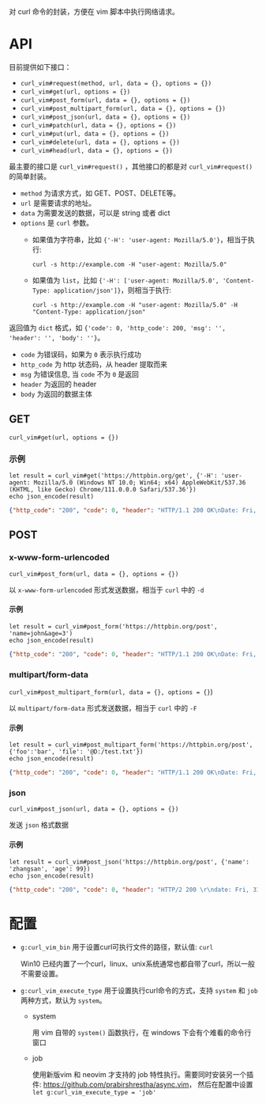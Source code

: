 对 curl 命令的封装，方便在 vim 脚本中执行网络请求。

# API

目前提供如下接口：

- `curl_vim#request(method, url, data = {}, options = {})`
- `curl_vim#get(url, options = {})`
- `curl_vim#post_form(url, data = {}, options = {})`
- `curl_vim#post_multipart_form(url, data = {}, options = {})`
- `curl_vim#post_json(url, data = {}, options = {})`
- `curl_vim#patch(url, data = {}, options = {})`
- `curl_vim#put(url, data = {}, options = {})`
- `curl_vim#delete(url, data = {}, options = {})`
- `curl_vim#head(url, data = {}, options = {})`

最主要的接口是 `curl_vim#request()` ，其他接口的都是对 `curl_vim#request()` 的简单封装。

- `method` 为请求方式，如 GET、POST、DELETE等。
- `url` 是需要请求的地址。
- `data` 为需要发送的数据，可以是 string 或者 dict
- `options` 是 `curl` 参数。
  - 如果值为字符串，比如 `{'-H': 'user-agent: Mozilla/5.0'}`，相当于执行: 

    ```curl -s http://example.com -H "user-agent: Mozilla/5.0"```

  - 如果值为 `list`，比如 `{'-H': ['user-agent: Mozilla/5.0', 'Content-Type: application/json']}`，则相当于执行:

    ```curl -s http://example.com -H "user-agent: Mozilla/5.0" -H "Content-Type: application/json"```

返回值为 `dict` 格式，如 `{'code': 0, 'http_code': 200, 'msg': '', 'header': '', 'body': ''}`。

- `code` 为错误码，如果为 `0` 表示执行成功
- `http_code` 为 http 状态码，从 header 提取而来
- `msg` 为错误信息, 当 `code` 不为 `0` 是返回
- `header` 为返回的 header
- `body` 为返回的数据主体

## GET

`curl_vim#get(url, options = {})`

### 示例

```vim
let result = curl_vim#get('https://httpbin.org/get', {'-H': 'user-agent: Mozilla/5.0 (Windows NT 10.0; Win64; x64) AppleWebKit/537.36 (KHTML, like Gecko) Chrome/111.0.0.0 Safari/537.36'})
echo json_encode(result)
```
```json
{"http_code": "200", "code": 0, "header": "HTTP/1.1 200 OK\nDate: Fri, 31 Mar 2023 07:53:15 GMT\nContent-Type: application/json\nContent-Length: 355\nConnection: keep-alive\nServer: gunicorn/19.9.0\nAccess-Control-Allow-Origin: *\nAccess-Control-Allow-Credentials: true\n", "body": "{\n  \"args\": {}, \n  \"headers\": {\n    \"Accept\": \"*/*\", \n    \"Host\": \"httpbin.org\", \n    \"User-Agent\": \"Mozilla/5.0 (Windows NT 10.0; Win64; x64) AppleWebKit/537.36 (KHTML, like Gecko) Chrome/111.0.0.0 Safari/537.36\", \n    \"X-Amzn-Trace-Id\": \"Root=1-6426916a-090cae060f9f86a37a696e93\"\n  }, \n  \"origin\": \"1.2.3.4\", \n  \"url\": \"https://httpbin.org/get\"\n}"}
```

## POST

### x-www-form-urlencoded

`curl_vim#post_form(url, data = {}, options = {})`

以 `x-www-form-urlencoded` 形式发送数据，相当于 `curl` 中的 `-d`

#### 示例

```vim
let result = curl_vim#post_form('https://httpbin.org/post', 'name=john&age=3')
echo json_encode(result)
```
```json
{"http_code": "200", "code": 0, "header": "HTTP/1.1 200 OK\nDate: Fri, 31 Mar 2023 08:36:27 GMT\nContent-Type: application/json\nContent-Length: 445\nConnection: keep-alive\nServer: gunicorn/19.9.0\nAccess-Control-Allow-Origin: *\nAccess-Control-Allow-Credentials: true\n", "body": "{\n  \"args\": {}, \n  \"data\": \"\", \n  \"files\": {}, \n  \"form\": {\n    \"age\": \"3\", \n    \"name\": \"john\"\n  }, \n  \"headers\": {\n    \"Accept\": \"*/*\", \n    \"Content-Length\": \"15\", \n    \"Content-Type\": \"application/x-www-form-urlencoded\", \n    \"Host\": \"httpbin.org\", \n    \"User-Agent\": \"curl/7.83.1\", \n    \"X-Amzn-Trace-Id\": \"Root=1-64269b8b-7fe9a2a121e6c7df719a0365\"\n  }, \n  \"json\": null, \n  \"origin\": \"1.2.3.4\", \n  \"url\": \"https://httpbin.org/post\"\n}"}
```

### multipart/form-data

`curl_vim#post_multipart_form(url, data = {}, options = {}`)

以 `multipart/form-data` 形式发送数据，相当于 `curl` 中的 `-F`

#### 示例

```vim
let result = curl_vim#post_multipart_form('https://httpbin.org/post', {'foo':'bar', 'file': '@D:/test.txt'})
echo json_encode(result)
```
```json
{"http_code": "200", "code": 0, "header": "HTTP/1.1 200 OK\nDate: Fri, 31 Mar 2023 08:37:03 GMT\nContent-Type: application/json\nContent-Length: 495\nConnection: keep-alive\nServer: gunicorn/19.9.0\nAccess-Control-Allow-Origin: *\nAccess-Control-Allow-Credentials: true\n", "body": "{\n  \"args\": {}, \n  \"data\": \"\", \n  \"files\": {\n    \"file\": \"hello, world!\"\n  }, \n  \"form\": {\n    \"foo\": \"bar\"\n  }, \n  \"headers\": {\n    \"Accept\": \"*/*\", \n    \"Content-Length\": \"294\", \n    \"Content-Type\": \"multipart/form-data; boundary=------------------------8e2f74eb5627a788\", \n    \"Host\": \"httpbin.org\", \n    \"User-Agent\": \"curl/7.83.1\", \n    \"X-Amzn-Trace-Id\": \"Root=1-64269baf-30a729f55b5c944373109762\"\n  }, \n  \"json\": null, \n  \"origin\": \"1.2.3.4\", \n  \"url\": \"https://httpbin.org/post\"\n}"}
```

### json

`curl_vim#post_json(url, data = {}, options = {})`

发送 `json` 格式数据

#### 示例

```vim
let result = curl_vim#post_json('https://httpbin.org/post', {'name': 'zhangsan', 'age': 99})
echo json_encode(result)
```
```json
{"http_code": "200", "code": 0, "header": "HTTP/2 200 \r\ndate: Fri, 31 Mar 2023 10:06:27 GMT\r\ncontent-type: application/json\r\ncontent-length: 466\r\nserver: gunicorn/19.9.0\r\naccess-control-allow-origin: *\r\naccess-control-allow-credentials: true\r\n\r", "body": "{\n  \"args\": {}, \n  \"data\": \"{\\\"age\\\": 99, \\\"name\\\": \\\"zhangsan\\\"}\", \n  \"files\": {}, \n  \"form\": {}, \n  \"headers\": {\n    \"Accept\": \"*/*\", \n    \"Content-Length\": \"31\", \n    \"Content-Type\": \"application/json\", \n    \"Host\": \"httpbin.org\", \n    \"User-Agent\": \"curl/7.85.0\", \n    \"X-Amzn-Trace-Id\": \"Root=1-6426b0a3-4d7ac1a65f7f61475239de20\"\n  }, \n  \"json\": {\n    \"age\": 99, \n    \"name\": \"zhangsan\"\n  }, \n  \"origin\": \"1.2.3.4\", \n  \"url\": \"https://httpbin.org/post\"\n}\n\n"}
```

# 配置

- `g:curl_vim_bin` 用于设置curl可执行文件的路径，默认值: `curl`

  Win10 已经内置了一个curl，linux、unix系统通常也都自带了curl，所以一般不需要设置。

- `g:curl_vim_execute_type` 用于设置执行curl命令的方式，支持 `system` 和 `job` 两种方式，默认为 `system`。

  - system

    用 vim 自带的 `system()` 函数执行，在 windows 下会有个难看的命令行窗口

  - job

    使用新版vim 和 neovim 才支持的 job 特性执行。需要同时安装另一个插件: <https://github.com/prabirshrestha/async.vim>，
	然后在配置中设置 `let g:curl_vim_execute_type = 'job'`
